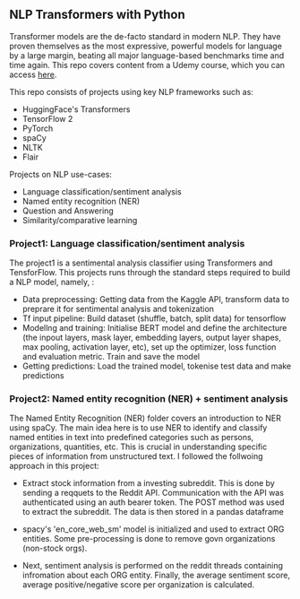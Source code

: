 ## NLP Transformers with Python

Transformer models are the de-facto standard in modern NLP. They have proven themselves as the most expressive, powerful models for language by a large margin, beating all major language-based benchmarks time and time again. This repo covers content from a Udemy course, which you can access [here](https://ibm-learning.udemy.com/course/nlp-with-transformers/learn/lecture/26466724#overview).

This repo consists of projects using key NLP frameworks such as:

- HuggingFace's Transformers
- TensorFlow 2
- PyTorch
- spaCy
- NLTK
- Flair

Projects on NLP use-cases:

- Language classification/sentiment analysis
- Named entity recognition (NER)
- Question and Answering
- Similarity/comparative learning

### Project1: Language classification/sentiment analysis

The project1 is a sentimental analysis classifier using Transformers and TensforFlow. This projects runs through the standard steps required to build a NLP model, namely, :

- Data preprocessing: Getting data from the Kaggle API, transform data to preprare it for sentimental analysis and tokenization
- Tf input pipeline: Build dataset (shuffle, batch, split data) for tensorflow
- Modellng and training: Initialise BERT model and define the architecture (the inpout layers, mask layer, embedding layers, output layer shapes, max pooling, activation layer, etc), set up the optimizer, loss function and evaluation metric. Train and save the model
- Getting predictions: Load the trained model, tokenise test data and make predictions

### Project2: Named entity recognition (NER) + sentiment analysis

The Named Entity Recognition (NER) folder covers an introduction to NER using spaCy. The main idea here is to use NER to identify and classify named entities in text into predefined categories such as persons, organizations, quantities, etc. This is crucial in understanding specific pieces of information from unstructured text. I followed the follwoing approach in this project:

- Extract stock information from a investing subreddit. This is done by sending a reqquets to the Reddit API. Communication with the API was authenticated using an auth bearer token. The POST method was used to extract the subreddit. The data is then stored in a pandas dataframe

- spacy's 'en_core_web_sm' model is initialized and used to extract ORG  entities. Some pre-processing is done to remove govn organizations (non-stock orgs).

- Next, sentiment analysis is performed on the reddit threads containing infromation about each ORG entity. Finally, the average sentiment score, average positive/negative score per organization is calculated.
